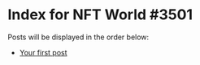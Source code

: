 # Index for NFT World #3501
Posts will be displayed in the order below:

- [Your first post](./001-first.md)

